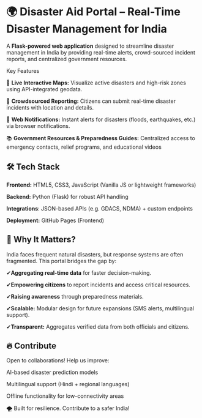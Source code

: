 
<h1>🌍 Disaster Aid Portal – Real-Time Disaster Management for India</h1>

A <strong>Flask-powered web application</strong> designed to streamline disaster management in India by providing real-time alerts, crowd-sourced incident reports, and centralized government resources.

Key Features

📍 **Live Interactive Maps:** Visualize active disasters and high-risk zones using API-integrated geodata.

📢 **Crowdsourced Reporting:** Citizens can submit real-time disaster incidents with location and details.

🔔 **Web Notifications:** Instant alerts for disasters (floods, earthquakes, etc.) via browser notifications.

📚 **Government Resources & Preparedness Guides:** Centralized access to emergency contacts, relief programs, and educational videos

<h2>🛠 Tech Stack</h2>

**Frontend:** HTML5, CSS3, JavaScript (Vanilla JS or lightweight frameworks)

**Backend:** Python (Flask) for robust API handling

**Integrations**: JSON-based APIs (e.g. GDACS, NDMA) + custom endpoints

**Deployment:** GitHub Pages (Frontend)

<h2>🌟 Why It Matters?</h2>
India faces frequent natural disasters, but response systems are often fragmented. This portal bridges the gap by:

✔**Aggregating real-time data** for faster decision-making.

✔**Empowering citizens** to report incidents and access critical resources.

✔**Raising awareness** through preparedness materials.

✔**Scalable:** Modular design for future expansions (SMS alerts, multilingual support).

✔**Transparent:** Aggregates verified data from both officials and citizens.

<h2>🔥 Contribute</h2>

Open to collaborations! Help us improve:

AI-based disaster prediction models

Multilingual support (Hindi + regional languages)

Offline functionality for low-connectivity areas

🌪️ Built for resilience. Contribute to a safer India! 
